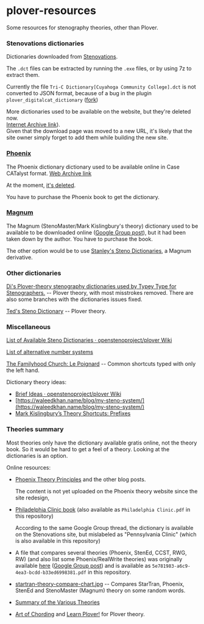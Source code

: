 # plover-resources

Some resources for stenography theories, other than Plover.

### Stenovations dictionaries

Dictionaries downloaded from [Stenovations](https://www.stenovations.com/support/download/).

The `.dct` files can be extracted by running the `.exe` files, or by using 7z to extract them.

Currently the file `Tri-C Dictionary[Cuyahoga Community College].dct` is not converted to JSON format,
because of a bug in the plugin `plover_digitalcat_dictionary` ([fork](https://github.com/nathyong/plover_digitalcat_dictionary))

More dictionaries used to be available on the website, but they're deleted now.  
[Internet Archive link](https://web.archive.org/web/20130414055355/http://www.stenovations.com/support/downloads/)).  
Given that the download page was moved to a new URL, it's likely that the site owner simply forget
to add them while building the new site.

### [Phoenix](https://www.chicorymeadow.com/)

The Phoenix dictionary dictionary used to be available online in Case CATalyst format.
[Web Archive link](https://web.archive.org/web/20141026014258/http://www.stenographsolutions.com/solution/index.php?View=files)

At the moment, [it's deleted](http://www.stenographsolutions.com/solution/index.php?View=files).

You have to purchase the Phoenix book to get the dictionary.

### [Magnum](https://www.magnumsteno.com/)

The Magnum (StenoMaster/Mark Kislingbury's theory) dictionary used to be available to be downloaded online
([Google Group post](https://groups.google.com/forum/#!topic/ploversteno/V5tjkNAsW2I)), but it had been taken down by the author.
You have to purchase the book.

The other option would be to use [Stanley's Steno Dictionaries](https://github.com/stanographer/steno-dictionaries/),
a Magnum derivative.

### Other dictionaries

[Di's Plover-theory stenography dictionaries used by Typey Type for Stenographers.](https://github.com/didoesdigital/steno-dictionaries)
-- Plover theory, with most misstrokes removed.
There are also some branches with the dictionaries issues fixed.

[Ted's Steno Dictionary](https://github.com/morinted/steno_dictionary/blob/master/custom.json)
-- Plover theory.

### Miscellaneous

[List of Available Steno Dictionaries · openstenoproject/plover Wiki](https://github.com/openstenoproject/plover/wiki/List-of-Available-Steno-Dictionaries)

[List of alternative number systems](https://www.reddit.com/r/Plover/comments/fgt6tp/list_of_alternative_number_systems/)

[The Familyhood Church: Le Poignard](https://familyhoodchurch.blogspot.com/2019/12/le-poignard.html) --
Common shortcuts typed with only the left hand.

Dictionary theory ideas:

* [Brief Ideas · openstenoproject/plover Wiki](https://github.com/openstenoproject/plover/wiki/Brief-Ideas)
* [https://waleedkhan.name/blog/my-steno-system/](https://waleedkhan.name/blog/my-steno-system/)
* [Mark Kislingbury’s Theory Shortcuts: Prefixes](https://web.archive.org/web/20170701104201/http://www.thesimplebrief.com/mark-kislingburys-theory-shortcuts-prefixes/)

### Theories summary

Most theories only have the dictionary available gratis online, not the theory book.
So it would be hard to get a feel of a theory.
Looking at the dictionaries is an option.

Online resources:

* [Phoenix Theory Principles](https://web.archive.org/web/20191222204932/http://www.phoenixtheory.com/phoenix-theory-principles/)
    and the other blog posts.

    The content is not yet uploaded on the Phoenix theory website since the site redesign,

* [Philadelphia Clinic book](https://groups.google.com/forum/#!searchin/ploversteno/PDF%7Csort:date/ploversteno/DQIIK89eO-4/52u9WUf3AQAJ)
(also available as `Philadelphia Clinic.pdf` in this repository)

    According to the same Google Group thread, the dictionary is available on the Stenovations site,
    but mislabeled as "Pennsylvania Clinic" (which is also available in this repository)

* A file that compares several theories (Phoenix, StenEd, CCST, RWG, RW) (and also list some Phoenix/RealWrite theories)
was originally available [here](https://www.ncra.org/files/MCMS/5E781983-A6C9-4EA3-BCDD-B33ED6998381.pdf)
([Google Group post](https://groups.google.com/d/msg/ploversteno/9bMkXbUNkww/f-0U_OO7whQJ))
and is available as `5e781983-a6c9-4ea3-bcdd-b33ed6998381.pdf` in this repository.

* [startran-theory-compare-chart.jpg](https://startran.com/wp-content/uploads/2018/09/startran-theory-compare-chart.jpg) --
Compares StarTran, Phoenix, StenEd and StenoMaster (Magnum) theory on some random words.
* [Summary of the Various Theories](https://kensoffice.blogspot.com/p/stenograph-theories.html)
* [Art of Chording](https://www.artofchording.com/) and
[Learn Plover!](https://sites.google.com/site/learnplover/) for Plover theory.
